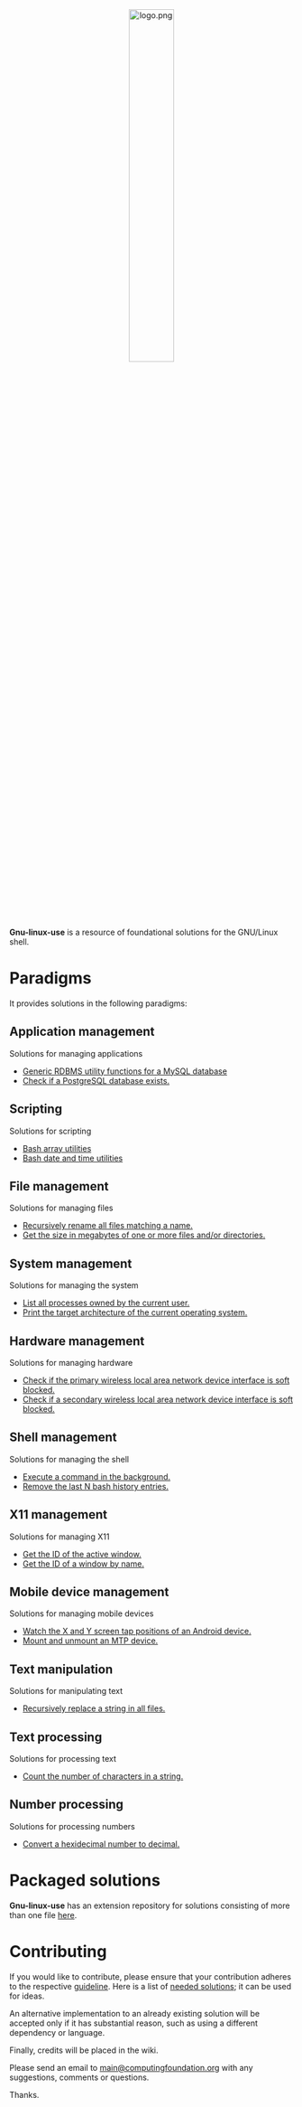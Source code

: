 
<div align='center'>
	<img src='https://raw.githubusercontent.com/computingfoundation/gnu-linux-use/images/logo.png' width='40%' alt='logo.png'>
</div>
<br><br><br>

**Gnu-linux-use** is a resource of foundational solutions for the GNU/Linux shell.

# Paradigms

It provides solutions in the following paradigms:

## Application management

Solutions for managing applications

* [Generic RDBMS utility functions for a MySQL database](functions_scripts/application_management/database/mysqldbutils)
* [Check if a PostgreSQL database exists.](one-liners/application_management/database/postgresql-database.one-liners)

## Scripting

Solutions for scripting

* [Bash array utilities](functions_scripts/scripting/bash/arrayutils.bash)
* [Bash date and time utilities](functions_scripts/scripting/bash/dateandtimeutils.bash)

## File management

Solutions for managing files

* [Recursively rename all files matching a name.](scripts/file_management/file_name_manipulation/recren)
* [Get the size in megabytes of one or more files and/or directories.](one-liners/file_management-output_only/file_information/file-property-information-retrieval.one-liners)

## System management

Solutions for managing the system

* [List all processes owned by the current user.](aliases/system_management-output_only/process_information/process-general-information-retrieval.aliases)
* [Print the target architecture of the current operating system.](one-liners/system_management-output_only/operating_system_information/operating-system-property-information-retrieval.one-liners)

## Hardware management

Solutions for managing hardware

* [Check if the primary wireless local area network device interface is soft blocked.](scripts/hardware_management-output_only/device_information/iswlanblocked)
* [Check if a secondary wireless local area network device interface is soft blocked.](scripts/hardware_management-output_only/device_information/issecondarywlanblocked)

## Shell management

Solutions for managing the shell

* [Execute a command in the background.](scripts/shell_management-modules/process_management/execinbg)
* [Remove the last N bash history entries.](scripts/shell_management/history_management/remlastnbashhistentries)

## X11 management

Solutions for managing X11

* [Get the ID of the active window.](scripts/x11_management-output_only/window_property_information/getactvwindid)
* [Get the ID of a window by name.](scripts/x11_management-output_only/window_property_information/getwindidbyname)

## Mobile device management

Solutions for managing mobile devices

* [Watch the X and Y screen tap positions of an Android device.](scripts/mobile_device_management-android/hardware_management/watchandroiddevscreentappos)
* [Mount and unmount an MTP device.](scripts/mobile_device_management-generic/mounting/mntmtp)

## Text manipulation

Solutions for manipulating text

* [Recursively replace a string in all files.](scripts/text_manipulation/matching/recrep)

## Text processing

Solutions for processing text

* [Count the number of characters in a string.](aliases/text_processing/numeric_processing/basic-numberic-processing.aliases)

## Number processing

Solutions for processing numbers

* [Convert a hexidecimal number to decimal.](aliases/number_processing/conversion/base-conversion.aliases)

# Packaged solutions

**Gnu-linux-use** has an extension repository for solutions consisting of more than one file [here](https://github.com/computingfoundation/gnu-linux-use.packaged-solutions).

# Contributing

If you would like to contribute, please ensure that your contribution adheres to the respective [guideline](https://github.com/computingfoundation/gnu-linux-use/wiki). Here is a list of [needed solutions](https://github.com/computingfoundation/gnu-linux-use/wiki/Needed-solutions); it can be used for ideas.

An alternative implementation to an already existing solution will be accepted only if it has substantial reason, such as using a different dependency or language.

Finally, credits will be placed in the wiki.

Please send an email to main@computingfoundation.org with any suggestions, comments or questions.

Thanks.

